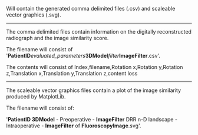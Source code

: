 Will contain the generated comma delimited files (.csv) and scaleable vector graphics (.svg).

-----------------

The comma delimited files contain information on the digitally reconstructed radiograph and the image similarity score.

The filename will consist of '**PatientID**_evaluated_parameters_**3DModel**_filter_**ImageFilter**.csv'.

The contents will consist of Index,filename,Rotation x,Rotation y,Rotation z,Translation x,Translation y,Translation z,content loss

-----------------

The scaleable vector graphics files contain a plot of the image similarity produced by MatplotLib.

The filename will consist of:

'**PatientID 3DModel** - Preoperative - **ImageFilter** DRR n-D landscape - Intraoperative - **ImageFilter** of **FluoroscopyImage**.svg'.

